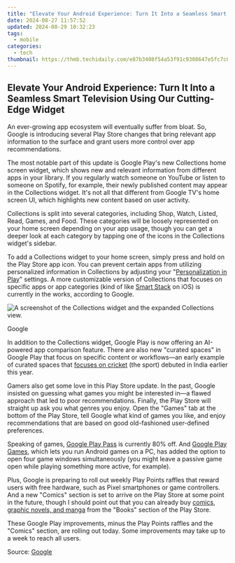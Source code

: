 ```yaml
---
title: "Elevate Your Android Experience: Turn It Into a Seamless Smart Television Using Our Cutting-Edge Widget"
date: 2024-08-27 11:57:52
updated: 2024-08-29 10:32:23
tags:
  - mobile
categories:
  - tech
thumbnail: https://thmb.techidaily.com/e87b3408f54a53f91c9308647e5fc7c06d24ab266fe9e1d96c042582b4eeaa37.jpg
---
```


## Elevate Your Android Experience: Turn It Into a Seamless Smart Television Using Our Cutting-Edge Widget

An ever-growing app ecosystem will eventually suffer from bloat. So, Google is introducing several Play Store changes that bring relevant app information to the surface and grant users more control over app recommendations.

 The most notable part of this update is Google Play's new Collections home screen widget, which shows new and relevant information from different apps in your library. If you regularly watch someone on YouTube or listen to someone on Spotify, for example, their newly published content may appear in the Collections widget. It's not all that different from Google TV's home screen UI, which highlights new content based on user activity.

 Collections is split into several categories, including Shop, Watch, Listed, Read, Games, and Food. These categories will be loosely represented on your home screen depending on your app usage, though you can get a deeper look at each category by tapping one of the icons in the Collections widget's sidebar.

 To add a Collections widget to your home screen, simply press and hold on the Play Store app icon. You can prevent certain apps from utilizing personalized information in Collections by adjusting your "[Personalization in Play](https://support.google.com/googleplay/answer/13780792#zippy=%2Cyour-play-content)" settings. A more customizable version of Collections that focuses on specific apps or app categories (kind of like [Smart Stack](https://screenrant.com/iphone-smart-stacks-widgets-home-screen/) on iOS) is currently in the works, according to Google.

![A screenshot of the Collections widget and the expanded Collections view.](https://static1.howtogeekimages.com/wordpress/wp-content/uploads/2024/07/48.jpg) 

Google

 In addition to the Collections widget, Google Play is now offering an AI-powered app comparison feature. There are also new "curated spaces" in Google Play that focus on specific content or workflows—an early example of curated spaces that [focuses on cricket](https://play.google/howplayworks/the-latest/?section=latest-drawer&content=latest-2024-q1) (the sport) debuted in India earlier this year.

 Gamers also get some love in this Play Store update. In the past, Google insisted on guessing what games you might be interested in—a flawed approach that led to poor recommendations. Finally, the Play Store will straight up ask you what genres you enjoy. Open the "Games" tab at the bottom of the Play Store, tell Google what kind of games you like, and enjoy recommendations that are based on good old-fashioned user-defined preferences.

 Speaking of games, [Google Play Pass](https://www.anrdoezrs.net/links/3607085/type/dlg/sid/UUhtgUeUpU2004367/https://play.google.com/store/pass/getstarted?hl=en) is currently 80% off. And [Google Play Games](https://www.anrdoezrs.net/links/3607085/type/dlg/sid/UUhtgUeUpU2004367/https://play.google.com/googleplaygames), which lets you run Android games on a PC, has added the option to open four game windows simultaneously (you might leave a passive game open while playing something more active, for example).

 Plus, Google is preparing to roll out weekly Play Points raffles that reward users with free hardware, such as Pixel smartphones or game controllers. And a new "Comics" section is set to arrive on the Play Store at some point in the future, though I should point out that you can already buy [comics, graphic novels, and manga](https://www.anrdoezrs.net/links/3607085/type/dlg/sid/UUhtgUeUpU2004367/https://play.google.com/store/books/category/coll%5F1401?hl=en%5FUS) from the "Books" section of the Play Store.

 These Google Play improvements, minus the Play Points raffles and the "Comics" section, are rolling out today. Some improvements may take up to a week to reach all users.

 Source: [Google](https://blog.google/products/google-play/google-play-july-2024-new-updates/)

<ins class="adsbygoogle"
     style="display:block"
     data-ad-format="autorelaxed"
     data-ad-client="ca-pub-7571918770474297"
     data-ad-slot="1223367746"></ins>



<ins class="adsbygoogle"
     style="display:block"
     data-ad-client="ca-pub-7571918770474297"
     data-ad-slot="8358498916"
     data-ad-format="auto"
     data-full-width-responsive="true"></ins>
